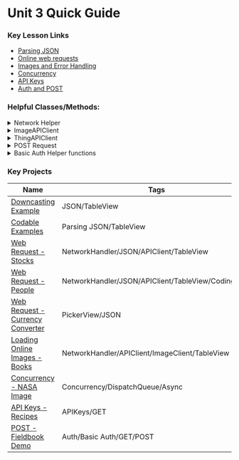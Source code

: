 # Unit 3 Quick Guide

### Key Lesson Links

- [Parsing JSON](https://github.com/C4Q/AC-iOS/tree/master/lessons/unit3/ParsingJSON/README.md)
- [Online web requests](https://github.com/C4Q/AC-iOS/blob/master/lessons/unit3/GettingDataFromOnline/README.md)
- [Images and Error Handling](https://github.com/C4Q/AC-iOS/blob/master/lessons/unit3/ErrorHandlingAndImages/README.md)
- [Concurrency](https://github.com/C4Q/AC-iOS/tree/master/lessons/unit3/Concurrency.README.md)
- [API Keys](https://github.com/C4Q/AC-iOS/tree/master/lessons/unit3/APIKeys%2BBasicAuthentication)
- [Auth and POST](https://github.com/C4Q/AC-iOS/tree/master/lessons/unit3/POSTRequests)


### Helpful Classes/Methods:

<details>
<summary>Network Helper</summary>

```swift
class NetworkHelper {
    //Make it so we can't make NetworkHelpers outside this class
    private init() {}
    
    //Create a class property that we will use to get to instance methods
    static let manager = NetworkHelper()
    
    //Create a default URLSession
    private let urlSession = URLSession(configuration: URLSessionConfiguration.default)
    
    //Give the manager an instance method that takes a URL, completion handler and error handler.  After getting data from the URL, it runs the completion handler.
    func performDataTask(with request: URLRequest, completionHandler: @escaping (Data) -> Void, errorHandler: @escaping (Error) -> Void) {
        //Create a dataTask
        self.urlSession.dataTask(with: request){(data: Data?, response: URLResponse?, error: Error?) in
            guard let data = data else {return} //Ensure the data is valid
            
            //Handle any errors
            if let error = error {
                errorHandler(error)
            }
            
            //Input the data into the completion handler
            completionHandler(data)
            
            //resume() starts the data task.  Without out, our data task will not run.
            }.resume()
    }
}
```

</details>

<details>
<summary>ImageAPIClient</summary>


```swift 
class ImageAPIClient {
    private init() {}
    static let manager = ImageAPIClient()
    func loadImage(from urlStr: String,
                   completionHandler: @escaping (UIImage) -> Void,
                   errorHandler: @escaping (Error) -> Void) {
        guard let url = URL(string: urlStr) else {return}
        let completion = {(data: Data) in
            guard let onlineImage = UIImage(data: data) else {return}
            completionHandler(onlineImage)
        }
        NetworkHelper.manager.performDataTask(with: URLRequest(url: url),
                                              completionHandler: completion,
                                              errorHandler: errorHandler)
    }
}
```

</details>

<details>
<summary>ThingAPIClient</summary>

```swift
struct ThingAPIClient {
    private init(){}
    static let shared = EpisodeAPIClient()
    func getThings(from urlStr: String,
                     completionHandler: @escaping ([Thing]) -> Void,
                     errorHandler: @escaping (Error) -> Void) {
        guard let url = URL(string: urlStr) else {return}
        let completion: (Data) -> Void = {(data: Data) in
            do {
                let things = try JSONDecoder().decode([Thing].self, from: data)
                completionHandler(things)
            }
            catch {
                print(error)
            }
        }
        NetworkHelper.manager.performDataTask(with: URLRequest(url: url),
                                              completionHandler: completion,
                                              errorHandler: errorHandler)
    }
}
```
</details>

<details>
<summary> POST Request </summary>

```
func post(thing: Thing, errorHandler: @escaping (Error) -> Void) {
    let urlStr = "https://api.fieldbook.com/v1/5a21d3ea92dfac03005db55a/orders"
    guard var authPostRequest = buildAuthRequest(from: urlStr, httpVerb: .POST) else {errorHandler(AppError.badURL); return }
    do {
        let encodedThing = try JSONEncoder().encode(thing)
        authPostRequest.httpBody = encodedThing
        NetworkHelper.manager.performDataTask(with: authPostRequest,
                                              completionHandler: {_ in print("Made a post request")},
                                              errorHandler: errorHandler)
    }
    catch {
        errorHandler(AppError.codingError(rawError: error))
    }
}
```
</details>

<details>
<summary>Basic Auth Helper functions</summary>

```swift
private func buildAuthRequest(from urlStr: String, httpVerb: HTTPVerb) -> URLRequest? {
    guard let url = URL(string: urlStr) else { return nil }
    var request = URLRequest(url: url)
    let userName = "key-1"
    let password = "p3Z-A83YixDsI-B4aRLm"
    let authStr = buildAuthStr(userName: userName, password: password)
    request.addValue(authStr, forHTTPHeaderField: "Authorization")
    if httpVerb == .POST {
        request.httpMethod = "POST"
        request.addValue("application/json", forHTTPHeaderField: "Accept")
        request.addValue("application/json", forHTTPHeaderField: "Content-Type")
    }
    return request
}
private func buildAuthStr(userName: String, password: String) -> String {
    let nameAndPassStr = "\(userName):\(password)"
    let nameAndPassData = nameAndPassStr.data(using: .utf8)!
    let authBase64Str = nameAndPassData.base64EncodedString()
    let authStr = "Basic \(authBase64Str)"
    return authStr
}
```
</details>


### Key Projects

| Name | Tags |
| --- | --- |
| [Downcasting Example](https://github.com/C4Q/AC-iOS-ParsingJSONExample) | JSON/TableView |
| [Codable Examples](https://github.com/C4Q/AC-iOS-CodableExample) | Parsing JSON/TableView |
| [Web Request - Stocks](https://github.com/C4Q/AC-iOS-StocksFromOnline) | NetworkHandler/JSON/APIClient/TableView |
| [Web Request - People](https://github.com/C4Q/AC-iOS-RandomUserAPIPractice) | NetworkHandler/JSON/APIClient/TableView/CodingKeys
| [Web Request - Currency Converter](https://github.com/C4Q/AC-iOS-CurrencyConverter) | PickerView/JSON |
| [Loading Online Images - Books](https://github.com/C4Q/BooksFromOnlineWithImages) | NetworkHandler/APIClient/ImageClient/TableView | 
| [Concurrency - NASA Image](https://github.com/C4Q/AC-iOS-ConcurrencyIntroduction) | Concurrency/DispatchQueue/Async
| [API Keys - Recipes](https://github.com/C4Q/AC-iOS-Recipes-APIKeys) |  APIKeys/GET |
|[POST - Fieldbook Demo](https://github.com/C4Q/AC-iOS-Post-BasicAuth) | Auth/Basic Auth/GET/POST
